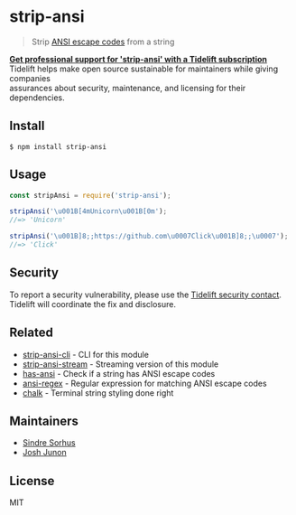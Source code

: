 # strip-ansi

> Strip [ANSI escape codes](https://en.wikipedia.org/wiki/ANSI_escape_code) from a string

 [**Get professional support for 'strip-ansi' with a Tidelift subscription**](https://tidelift.com/subscription/pkg/npm-strip-ansi?utm_source=npm-strip-ansi&utm_medium=referral&utm_campaign=readme)  
 Tidelift helps make open source sustainable for maintainers while giving companies  
assurances about security, maintenance, and licensing for their dependencies.

## Install

```text
$ npm install strip-ansi
```

## Usage

```javascript
const stripAnsi = require('strip-ansi');

stripAnsi('\u001B[4mUnicorn\u001B[0m');
//=> 'Unicorn'

stripAnsi('\u001B]8;;https://github.com\u0007Click\u001B]8;;\u0007');
//=> 'Click'
```

## Security

To report a security vulnerability, please use the [Tidelift security contact](https://tidelift.com/security). Tidelift will coordinate the fix and disclosure.

## Related

* [strip-ansi-cli](https://github.com/chalk/strip-ansi-cli) - CLI for this module
* [strip-ansi-stream](https://github.com/chalk/strip-ansi-stream) - Streaming version of this module
* [has-ansi](https://github.com/chalk/has-ansi) - Check if a string has ANSI escape codes
* [ansi-regex](https://github.com/chalk/ansi-regex) - Regular expression for matching ANSI escape codes
* [chalk](https://github.com/chalk/chalk) - Terminal string styling done right

## Maintainers

* [Sindre Sorhus](https://github.com/sindresorhus)
* [Josh Junon](https://github.com/qix-)

## License

MIT

